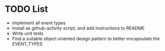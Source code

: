 # TODO List

- Implement all event types
- Install as github-activity script, and add instructions to README
- Write unit tests
- Find a suitable object oriented design pattern to better encapsulate the EVENT_TYPES
